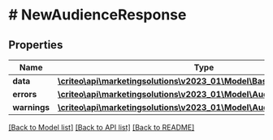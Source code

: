 # # NewAudienceResponse

## Properties

Name | Type | Description | Notes
------------ | ------------- | ------------- | -------------
**data** | [**\criteo\api\marketingsolutions\v2023_01\Model\BasicAudienceDefinition**](BasicAudienceDefinition.md) |  |
**errors** | [**\criteo\api\marketingsolutions\v2023_01\Model\AudienceError[]**](AudienceError.md) |  |
**warnings** | [**\criteo\api\marketingsolutions\v2023_01\Model\AudienceWarning[]**](AudienceWarning.md) |  |

[[Back to Model list]](../../README.md#models) [[Back to API list]](../../README.md#endpoints) [[Back to README]](../../README.md)
